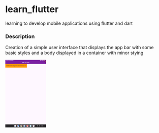 # learn_flutter
 learning to develop mobile applications using flutter and dart

### Description
 Creation of a simple user interface that displays the app bar with some basic styles and a body displayed in a container with minor stying

<img src="./image.png" width="128"/>